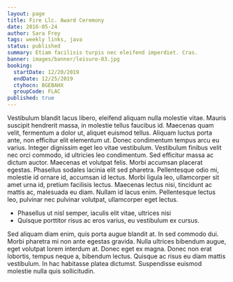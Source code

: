 ```yaml
---
layout: page
title: Fire Llc. Award Ceremony
date: 2016-05-24
author: Sara Frey
tags: weekly links, java
status: published
summary: Etiam facilisis turpis nec eleifend imperdiet. Cras.
banner: images/banner/leisure-03.jpg
booking:
  startDate: 12/20/2019
  endDate: 12/25/2019
  ctyhocn: BGEBAHX
  groupCode: FLAC
published: true
---
```

Vestibulum blandit lacus libero, eleifend aliquam nulla molestie vitae. Mauris suscipit hendrerit massa, in molestie tellus faucibus id. Maecenas quam velit, fermentum a dolor ut, aliquet euismod tellus. Aliquam luctus porta ante, non efficitur elit elementum ut. Donec condimentum tempus arcu eu varius. Integer dignissim eget leo vitae vestibulum. Vestibulum finibus velit nec orci commodo, id ultricies leo condimentum. Sed efficitur massa ac dictum auctor. Maecenas et volutpat felis. Morbi accumsan placerat egestas. Phasellus sodales lacinia elit sed pharetra. Pellentesque odio mi, molestie id ornare id, accumsan id lectus. Morbi ligula leo, ullamcorper sit amet urna id, pretium facilisis lectus. Maecenas lectus nisi, tincidunt ac mattis ac, malesuada eu diam. Nullam id lacus enim. Pellentesque lectus leo, pulvinar nec pulvinar volutpat, ullamcorper eget lectus.

* Phasellus ut nisl semper, iaculis elit vitae, ultrices nisi
* Quisque porttitor risus ac eros varius, eu vestibulum ex cursus.

Sed aliquam diam enim, quis porta augue blandit at. In sed commodo dui. Morbi pharetra mi non ante egestas gravida. Nulla ultrices bibendum augue, eget volutpat lorem interdum at. Donec eget ex magna. Donec non erat lobortis, tempus neque a, bibendum lectus. Quisque ac risus eu diam mattis vestibulum. In hac habitasse platea dictumst. Suspendisse euismod molestie nulla quis sollicitudin.

